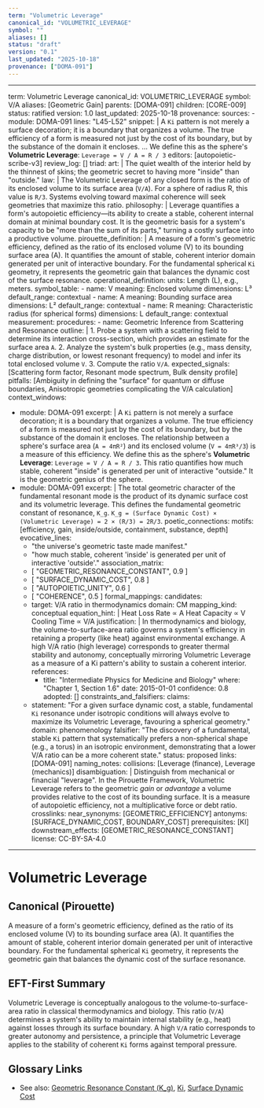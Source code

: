 ```yaml
---
term: "Volumetric Leverage"
canonical_id: "VOLUMETRIC_LEVERAGE"
symbol: ""
aliases: []
status: "draft"
version: "0.1"
last_updated: "2025-10-18"
provenance: ["DOMA-091"]
---
```


---
term: Volumetric Leverage
canonical_id: VOLUMETRIC_LEVERAGE
symbol: V/A
aliases: [Geometric Gain]
parents: [DOMA-091]
children: [CORE-009]
status: ratified
version: 1.0
last_updated: 2025-10-18
provenance:
  sources:
    - module: DOMA-091
      lines: "L45-L52"
      snippet: |
        A `Ki` pattern is not merely a surface decoration; it is a boundary that organizes a volume. The true efficiency of a form is measured not just by the cost of its boundary, but by the substance of the domain it encloses. ... We define this as the sphere's **Volumetric Leverage**: `Leverage = V / A = R / 3`
  editors: [autopoietic-scribe-v3]
  review_log: []
triad:
  art: |
    The quiet wealth of the interior held by the thinnest of skins; the geometric secret to having more "inside" than "outside."
  law: |
    The Volumetric Leverage of any closed form is the ratio of its enclosed volume to its surface area (`V/A`). For a sphere of radius R, this value is `R/3`. Systems evolving toward maximal coherence will seek geometries that maximize this ratio.
  philosophy: |
    Leverage quantifies a form's autopoietic efficiency—its ability to create a stable, coherent internal domain at minimal boundary cost. It is the geometric basis for a system's capacity to be "more than the sum of its parts," turning a costly surface into a productive volume.
pirouette_definition: |
  A measure of a form's geometric efficiency, defined as the ratio of its enclosed volume (V) to its bounding surface area (A). It quantifies the amount of stable, coherent interior domain generated per unit of interactive boundary. For the fundamental spherical `Ki` geometry, it represents the geometric gain that balances the dynamic cost of the surface resonance.
operational_definition:
  units: Length (L), e.g., meters.
  symbol_table:
    - name: V
      meaning: Enclosed volume
      dimensions: L³
      default_range: contextual
    - name: A
      meaning: Bounding surface area
      dimensions: L²
      default_range: contextual
    - name: R
      meaning: Characteristic radius (for spherical forms)
      dimensions: L
      default_range: contextual
  measurement:
    procedures:
      - name: Geometric Inference from Scattering and Resonance
        outline: |
          1. Probe a system with a scattering field to determine its interaction cross-section, which provides an estimate for the surface area `A`.
          2. Analyze the system's bulk properties (e.g., mass density, charge distribution, or lowest resonant frequency) to model and infer its total enclosed volume `V`.
          3. Compute the ratio `V/A`.
        expected_signals: [Scattering form factor, Resonant mode spectrum, Bulk density profile]
        pitfalls: [Ambiguity in defining the "surface" for quantum or diffuse boundaries, Anisotropic geometries complicating the V/A calculation]
context_windows:
  - module: DOMA-091
    excerpt: |
      A `Ki` pattern is not merely a surface decoration; it is a boundary that organizes a volume. The true efficiency of a form is measured not just by the cost of its boundary, but by the substance of the domain it encloses. The relationship between a sphere's surface area (`A = 4πR²`) and its enclosed volume (`V = 4πR³/3`) is a measure of this efficiency. We define this as the sphere's **Volumetric Leverage**: `Leverage = V / A = R / 3`. This ratio quantifies how much stable, coherent "inside" is generated per unit of interactive "outside." It is the geometric genius of the sphere.
  - module: DOMA-091
    excerpt: |
      The total geometric character of the fundamental resonant mode is the product of its dynamic surface cost and its volumetric leverage. This defines the fundamental geometric constant of resonance, `Κ_g`. `Κ_g = (Surface Dynamic Cost) × (Volumetric Leverage) = 2 × (R/3) = 2R/3`.
poetic_connections:
  motifs: [efficiency, gain, inside/outside, containment, substance, depth]
  evocative_lines:
    - "the universe's geometric taste made manifest."
    - "how much stable, coherent 'inside' is generated per unit of interactive 'outside'."
  association_matrix:
    - [ "GEOMETRIC_RESONANCE_CONSTANT", 0.9 ]
    - [ "SURFACE_DYNAMIC_COST", 0.8 ]
    - [ "AUTOPOIETIC_UNITY", 0.6 ]
    - [ "COHERENCE", 0.5 ]
formal_mappings:
  candidates:
    - target: V/A ratio in thermodynamics
      domain: CM
      mapping_kind: conceptual
      equation_hint: |
        Heat Loss Rate ∝ A
        Heat Capacity ∝ V
        Cooling Time ∝ V/A
      justification: |
        In thermodynamics and biology, the volume-to-surface-area ratio governs a system's efficiency in retaining a property (like heat) against environmental exchange. A high V/A ratio (high leverage) corresponds to greater thermal stability and autonomy, conceptually mirroring Volumetric Leverage as a measure of a Ki pattern's ability to sustain a coherent interior.
      references:
        - title: "Intermediate Physics for Medicine and Biology"
          where: "Chapter 1, Section 1.6"
          date: 2015-01-01
      confidence: 0.8
  adopted: []
constraints_and_falsifiers:
  claims:
    - statement: "For a given surface dynamic cost, a stable, fundamental `Ki` resonance under isotropic conditions will always evolve to maximize its Volumetric Leverage, favouring a spherical geometry."
      domain: phenomenology
      falsifier: "The discovery of a fundamental, stable `Ki` pattern that systematically prefers a non-spherical shape (e.g., a torus) in an isotropic environment, demonstrating that a lower V/A ratio can be a more coherent state."
      status: proposed
      links: [DOMA-091]
naming_notes:
  collisions: [Leverage (finance), Leverage (mechanics)]
  disambiguation: |
    Distinguish from mechanical or financial "leverage". In the Pirouette Framework, Volumetric Leverage refers to the geometric *gain* or *advantage* a volume provides relative to the cost of its bounding surface. It is a measure of autopoietic efficiency, not a multiplicative force or debt ratio.
crosslinks:
  near_synonyms: [GEOMETRIC_EFFICIENCY]
  antonyms: [SURFACE_DYNAMIC_COST, BOUNDARY_COST]
  prerequisites: [KI]
  downstream_effects: [GEOMETRIC_RESONANCE_CONSTANT]
license: CC-BY-SA-4.0
---

# Volumetric Leverage

## Canonical (Pirouette)
A measure of a form's geometric efficiency, defined as the ratio of its enclosed volume (V) to its bounding surface area (A). It quantifies the amount of stable, coherent interior domain generated per unit of interactive boundary. For the fundamental spherical `Ki` geometry, it represents the geometric gain that balances the dynamic cost of the surface resonance.

## EFT-First Summary
Volumetric Leverage is conceptually analogous to the volume-to-surface-area ratio in classical thermodynamics and biology. This ratio (`V/A`) determines a system's ability to maintain internal stability (e.g., heat) against losses through its surface boundary. A high `V/A` ratio corresponds to greater autonomy and persistence, a principle that Volumetric Leverage applies to the stability of coherent `Ki` forms against temporal pressure.

## Glossary Links
- See also: [Geometric Resonance Constant (Κ_g)](<./GEOMETRIC_RESONANCE_CONSTANT.md>), [Ki](<./KI.md>), [Surface Dynamic Cost](<./SURFACE_DYNAMIC_COST.md>)